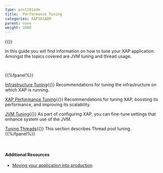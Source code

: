 ```yaml
---
type: post101adm
title:  Performance Tuning
categories: XAP101ADM
parent: none
weight: 1000
---
```


{{<wbr>}}

In this guide you will find information on how to tune your XAP application. Amongst the topics covered are JVM tuning and thread usage.

<br>

{{%fpanel%}}

[Infrastructure Tuning](./tuning-infrastructure.html){{<wbr>}}
Recommendations for tuning the infrastructure on which XAP is running.

[XAP Performance Tuning](./tuning-gigaspaces-performance-overview.html){{<wbr>}}
Recommendations for tuning XAP, boosting its performance, and improving its scalability.

[JVM Tuning](./tuning-java-virtual-machines.html){{<wbr>}}
As part of configuring XAP, you can fine-tune settings that enhance system use of the JVM.

[Tuning Threads](./tuning-threads-usage.html){{<wbr>}}
This section describes Thread pool tuning.
{{%/fpanel%}}

<br>

#### Additional Resources

- [Moving your application into production](/sbp/moving-into-production-checklist.html)
